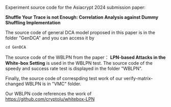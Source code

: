 Experiment source code for the Asiacrypt 2024 submission paper: 

__Shuffle Your Trace is not Enough: Correlation Analysis against Dummy Shuffling Implementation__

The source code of general DCA model proposed in this paper is in the folder "GenDCA" and you can access it by

```
cd GenDCA
```

The source code of the WBLPN from the paper： __LPN-based Attacks in the White-box Setting__ is used in the WBLPN test.
The source code of the speedy and success rate test is displayed in the folder "WBLPN".

Finally, the source code of correspding test work of our verify-matrix-changed WBLPN is in "VMC" folder.

Our WBLPN code references the work of
https://github.com/cryptolu/whitebox-LPN
